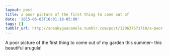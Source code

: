 ```yaml
---
layout: post
title: a poor picture of the first thing to come out of
date: '2015-06-03T16:01:18-05:00'
tags: []
tumblr_url: http://sneakyguacamole.tumblr.com/post/120637571718/a-poor-picture-of-the-first-thing-to-come-out-of
---
```

A poor picture of the first thing to come out of my garden this summer– this beautiful arugula!
